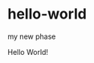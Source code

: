 # hello-world
my new phase
<html>
  <head>
    <title>HELLO</title>
  </head>
  <body>
    <p>Hello World!</p>
  </body>
</html>
